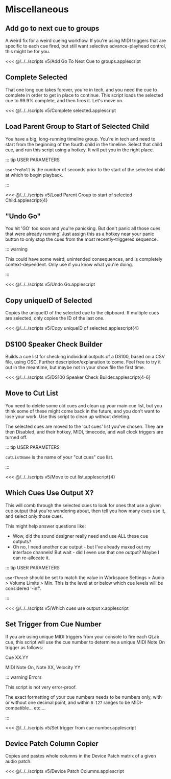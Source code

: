 # Miscellaneous

## Add go to next cue to groups

A weird fix for a weird cueing workflow. If you're using MIDI triggers that are specific to each cue fired, but still want selective advance-playhead control, this might be for you.

<<< @/../../scripts v5/Add Go To Next Cue to groups.applescript

## Complete Selected

That one long cue takes forever, you're in tech, and you need the cue to complete in order to get in place to continue. This script loads the selected cue to 99.9% complete, and then fires it. Let's move on.

<<< @/../../scripts v5/Complete selected.applescript

## Load Parent Group to Start of Selected Child

You have a big, long-running timeline group. You're in tech and need to start from the beginning of the fourth child in the timeline. Select that child cue, and run this script using a hotkey. It will put you in the right place.

::: tip USER PARAMETERS

`userPreRoll` is the number of seconds prior to the start of the selected child at which to begin playback.

:::

<<< @/../../scripts v5/Load Parent Group to start of selected Child.applescript{4}

## "Undo Go"

You hit 'GO' too soon and you're panicking. But don't panic all those cues that were already running! Just assign this as a hotkey near your panic button to only stop the cues from the most recently-triggered sequence.

::: warning

This could have some weird, unintended consequences, and is completely context-dependent. Only use if you know what you're doing.

:::

<<< @/../../scripts v5/Undo Go.applescript

## Copy uniqueID of Selected

Copies the uniqueID of the selected cue to the clipboard. If multiple cues are selected, only copies the ID of the last one.

<<< @/../../scripts v5/Copy uniqueID of selected.applescript{4}

## DS100 Speaker Check Builder

Builds a cue list for checking individual outputs of a DS100, based on a CSV file, using OSC. Further description/explanation to come. Feel free to try it out in the meantime, but maybe not in your show file the first time.

<<< @/../../scripts v5/DS100 Speaker Check Builder.applescript{4-6}

## Move to Cut List

You need to delete some old cues and clean up your main cue list, but you think some of these might come back in the future, and you don't want to lose your work. Use this script to clean up without deleting.

The selected cues are moved to the 'cut cues' list you've chosen. They are then Disabled, and their hotkey, MIDI, timecode, and wall clock triggers are turned off.

::: tip USER PARAMETERS

`cutListName` is the name of your "cut cues" cue list.

:::

<<< @/../../scripts v5/Move to cut list.applescript{4}

## Which Cues Use Output X?

This will comb through the selected cues to look for ones that use a given cue output that you're wondering about, then tell you how many cues use it, and select only those cues.

This might help answer questions like:

- Wow, did the sound designer really need and use ALL these cue outputs?
- Oh no, I need another cue output - but I've already maxed out my interface channels! But wait - did I even use that one output? Maybe I can re-allocate it.

::: tip USER PARAMETERS

`userThresh` should be set to match the value in Workspace Settings > Audio > Volume Limits > Min. This is the level at or below which cue levels will be considered '-inf'.

:::

<<< @/../../scripts v5/Which cues use output x.applescript

## Set Trigger from Cue Number

If you are using unique MIDI triggers from your console to fire each QLab cue, this script will use the cue number to determine a unique MIDI Note On trigger as follows:

Cue XX.YY

MIDI Note On, Note XX, Velocity YY

::: warning Errors

This script is not very error-proof.

The exact formatting of your cue numbers needs to be numbers only, with or without one decimal point, and within `0-127` ranges to be MIDI-compatible... etc....

:::

<<< @/../../scripts v5/Set trigger from cue number.applescript

## Device Patch Column Copier

Copies and pastes whole columns in the Device Patch matrix of a given audio patch.

<<< @/../../scripts v5/Device Patch Columns.applescript
